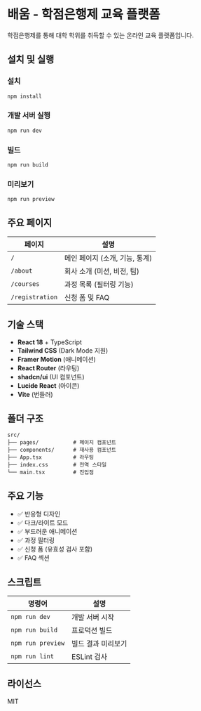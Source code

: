 # 배움 - 학점은행제 교육 플랫폼

학점은행제를 통해 대학 학위를 취득할 수 있는 온라인 교육 플랫폼입니다.

## 설치 및 실행

### 설치
```bash
npm install
```

### 개발 서버 실행
```bash
npm run dev
```

### 빌드
```bash
npm run build
```

### 미리보기
```bash
npm run preview
```

## 주요 페이지

| 페이지 | 설명 |
|--------|------|
| `/` | 메인 페이지 (소개, 기능, 통계) |
| `/about` | 회사 소개 (미션, 비전, 팀) |
| `/courses` | 과정 목록 (필터링 기능) |
| `/registration` | 신청 폼 및 FAQ |

## 기술 스택

- **React 18** + TypeScript
- **Tailwind CSS** (Dark Mode 지원)
- **Framer Motion** (애니메이션)
- **React Router** (라우팅)
- **shadcn/ui** (UI 컴포넌트)
- **Lucide React** (아이콘)
- **Vite** (번들러)

## 폴더 구조

```
src/
├── pages/           # 페이지 컴포넌트
├── components/      # 재사용 컴포넌트
├── App.tsx          # 라우팅
├── index.css        # 전역 스타일
└── main.tsx         # 진입점
```

## 주요 기능

- ✅ 반응형 디자인
- ✅ 다크/라이트 모드
- ✅ 부드러운 애니메이션
- ✅ 과정 필터링
- ✅ 신청 폼 (유효성 검사 포함)
- ✅ FAQ 섹션

## 스크립트

| 명령어 | 설명 |
|--------|------|
| `npm run dev` | 개발 서버 시작 |
| `npm run build` | 프로덕션 빌드 |
| `npm run preview` | 빌드 결과 미리보기 |
| `npm run lint` | ESLint 검사 |

## 라이선스

MIT
